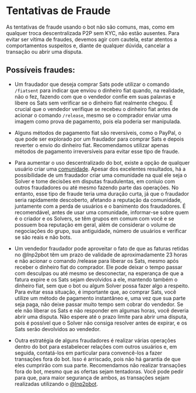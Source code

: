 # Tentativas de Fraude

As tentativas de fraude usando o bot não são comuns, mas, como em qualquer troca descentralizada P2P sem KYC, não estão ausentes. Para evitar ser vítima de fraudes, devemos agir com cautela, estar atentos a comportamentos suspeitos e, diante de qualquer dúvida, cancelar a transação ou abrir uma disputa.

## Possíveis fraudes:
- Um fraudador que deseja comprar Sats pode utilizar o comando `/fiatsent` para indicar que enviou o dinheiro fiat quando, na realidade, não o fez, fazendo com que o vendedor confie em suas palavras e libere os Sats sem verificar se o dinheiro fiat realmente chegou. É crucial que o vendedor verifique se recebeu o dinheiro fiat antes de acionar o comando `/release`, mesmo se o comprador enviar uma imagem como prova de pagamento, pois ela poderia ser manipulada.

- Alguns métodos de pagamento fiat são reversíveis, como o PayPal, o que pode ser explorado por um fraudador para comprar Sats e depois reverter o envio do dinheiro fiat. Recomendamos utilizar apenas métodos de pagamento irreversíveis para evitar esse tipo de fraude.

- Para aumentar o uso descentralizado do bot, existe a opção de qualquer usuário criar uma [comunidade](https://lnp2pbot.com/aprende/communities.html). Apesar dos excelentes resultados, há a possibilidade de um fraudador criar uma comunidade na qual ele seja o Solver e tome decisões em disputas fraudulentas, em conluio com outros fraudadores ou até mesmo fazendo parte das operações. No entanto, esse tipo de fraude teria uma duração curta, já que o fraudador seria rapidamente descoberto, afetando a reputação da comunidade, juntamente com a perda de usuários e o banimento dos fraudadores. É recomendável, antes de usar uma comunidade, informar-se sobre quem é o criador e os Solvers, se têm grupos em comum com você e se possuem boa reputação em geral, além de considerar o volume de negociações do grupo, sua antiguidade, número de usuários e verificar se são reais e não bots.

- Um vendedor fraudador pode aproveitar o fato de que as faturas retidas no @lnp2pbot têm um prazo de validade de aproximadamente 23 horas e não acionar o comando /release para liberar os Sats, mesmo após receber o dinheiro fiat do comprador. Ele pode deixar o tempo passar com desculpas ou até mesmo se desconectar, na esperança de que a fatura expire e os Sats sejam devolvidos a ele, mantendo também o dinheiro fiat, sem que o bot ou algum Solver possa fazer algo a respeito. Para evitar essa situação, é importante que, ao comprar Sats, você utilize um método de pagamento instantâneo e, uma vez que sua parte seja paga, não deixe passar muito tempo sem cobrar do vendedor. Se ele não liberar os Sats e não responder em algumas horas, você deveria abrir uma disputa. Não espere até o prazo limite para abrir uma disputa, pois é possível que o Solver não consiga resolver antes de expirar, e os Sats serão devolvidos ao vendedor.

- Outra estratégia de alguns fraudadores é realizar várias operações dentro do bot para estabelecer relações com outros usuários e, em seguida, contatá-los em particular para convencê-los a fazer transações fora do bot. Isso é arriscado, pois não há garantia de que eles cumprirão com sua parte. Recomendamos não realizar transações fora do bot, mesmo que as ofertas sejam tentadoras. Você pode pedir para que, para maior segurança de ambos, as transações sejam realizadas utilizando o [@lnp2pbot](https://t.me/lnp2pBot).
